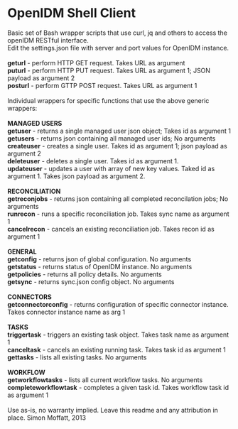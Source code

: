 OpenIDM Shell Client
====================

Basic set of Bash wrapper scripts that use curl, jq and others to access the openIDM RESTful interface.
<br/>
Edit the settings.json file with server and port values for OpenIDM instance.
<br/>
<br/>
<b>geturl</b> - perform HTTP GET request. Takes URL as argument
<br/>
<b>puturl</b> - perform HTTP PUT request. Takes URL as argument 1; JSON payload as argument 2
<br/>
<b>posturl</b> - perform GTTP POST request. Takes URL as argument 1
<br/>
<br/>
Individual wrappers for specific functions that use the above generic wrappers:
<br/>
<br/>
<b>MANAGED USERS</b>
<br/>
<b>getuser</b> - returns a single managed user json object; Takes id as argument 1
<br/>
<b>getusers</b> - returns json containing all managed user ids; No arguments
<br/>
<b>createuser</b> - creates a single user.  Takes id as argument 1; json payload as argument 2
<br/>
<b>deleteuser</b> - deletes a single user.  Takes id as argument 1.
<br/>
<b>updateuser</b> - updates a user with array of new key values.  Taked id as argument 1.  Takes json payload as argument 2.
<br/>
<br/>
<b>RECONCILIATION</b>
<br/>
<b>getreconjobs</b> - returns json containing all completed reconcilation jobs; No arguments
<br/>
<b>runrecon</b> - runs a specific reconciliation job.  Takes sync name as argument 1
<br/>
<b>cancelrecon</b> - cancels an existing reconciliation job.  Takes recon id as argument 1
<br/>
<br/>
<b>GENERAL</b>
<br/>
<b>getconfig</b> - returns json of global configuration.  No arguments
<br/>
<b>getstatus</b> - returns status of OpenIDM instance. No arguments
<br/>
<b>getpolicies</b> - returns all policy details.  No arguments
<br/>
<b>getsync</b> - returns sync.json config object.  No arguments
<br/>
<br/>
<b>CONNECTORS</b>
<br/>
<b>getconnectorconfig</b> - returns configuration of specific connector instance.  Takes connector instance name as arg 1
<br/>
<br/>
<b>TASKS</B>
<br/>
<b>triggertask</b> - triggers an existing task object.  Takes task name as argument 1
<br/>
<b>canceltask</b> - cancels an existing running task.  Takes task id as argument 1
<br/>
<b>gettasks</b> - lists all existing tasks.  No arguments
<br/>
<br/>
<b>WORKFLOW</b>
<br/>
<b>getworkflowtasks</b> - lists all current workflow tasks.  No arguments
<br/>
<b>completeworkflowtask</b> - completes a given task id.  Takes workflow task id as argument 1
<br/>
<br/>
Use as-is, no warranty implied.  Leave this readme and any attribution in place.
Simon Moffatt, 2013
